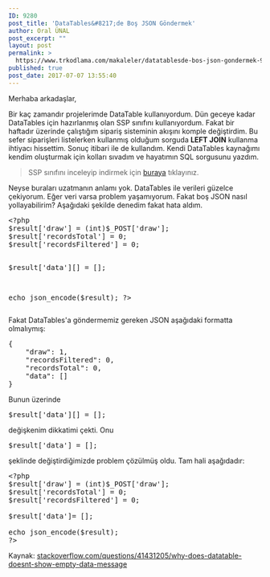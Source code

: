 ```yaml
---
ID: 9280
post_title: 'DataTables&#8217;de Boş JSON Göndermek'
author: Oral ÜNAL
post_excerpt: ""
layout: post
permalink: >
  https://www.trkodlama.com/makaleler/datatablesde-bos-json-gondermek-9280.html
published: true
post_date: 2017-07-07 13:55:40
---
```

Merhaba arkadaşlar,

Bir kaç zamandır projelerimde DataTable kullanıyordum. Dün geceye kadar DataTables için hazırlanmış olan SSP sınıfını kullanıyordum. Fakat bir haftadır üzerinde çalıştığım sipariş sisteminin akışını komple değiştirdim. Bu sefer siparişleri listelerken kullanmış olduğum sorguda <strong>LEFT JOIN</strong> kullanma ihtiyacı hissettim. Sonuç itibari ile de kullandım. Kendi DataTables kaynağımı kendim oluşturmak için kolları sıvadım ve hayatımın SQL sorgusunu yazdım.
<blockquote>SSP sınıfını inceleyip indirmek için <a href="https://github.com/DataTables/DataTables/blob/master/examples/server_side/scripts/ssp.class.php" target="_blank" rel="noopener">buraya</a> tıklayınız.</blockquote>
Neyse buraları uzatmanın anlamı yok. DataTables ile verileri güzelce çekiyorum. Eğer veri varsa problem yaşamıyorum. Fakat boş JSON nasıl yollayabilirim? Aşağıdaki şekilde denedim fakat hata aldım.
<pre class="lang:php decode:true prettyprint lang-php">&lt;?php
$result['draw'] = (int)$_POST['draw'];
$result['recordsTotal'] = 0;
$result['recordsFiltered'] = 0;

$result['data'][] = [];

echo json_encode($result);
?&gt;</pre>
Fakat DataTables'a göndermemiz gereken JSON aşağıdaki formatta olmalıymış:
<pre class="prettyprint lang-json" data-start-line="1" data-visibility="visible" data-highlight="5" data-caption="">{
    "draw": 1,
    "recordsFiltered": 0,
    "recordsTotal": 0,
    "data": []
}</pre>
Bunun üzerinde
<pre class="class:prettyprint lang-php data-start-line:1 data-visibility:visible data-highlight: data-caption: decode:1 ">$result['data'][] = [];</pre>
değişkenim dikkatimi çekti. Onu
<pre class="class:prettyprint lang-php data-start-line:1 data-visibility:visible data-highlight: data-caption: decode:1 ">$result['data'] = [];</pre>
şeklinde değiştirdiğimizde problem çözülmüş oldu. Tam hali aşağıdadır:
<pre class="lang:php decode:true prettyprint lang-php " title="datatable_response.php">&lt;?php
$result['draw'] = (int)$_POST['draw'];
$result['recordsTotal'] = 0;
$result['recordsFiltered'] = 0;

$result['data']= [];

echo json_encode($result);
?&gt;</pre>
Kaynak: <a href="https://stackoverflow.com/questions/41431205/why-does-datatable-doesnt-show-empty-data-message" target="_blank" rel="noopener">stackoverflow.com/questions/41431205/why-does-datatable-doesnt-show-empty-data-message</a>